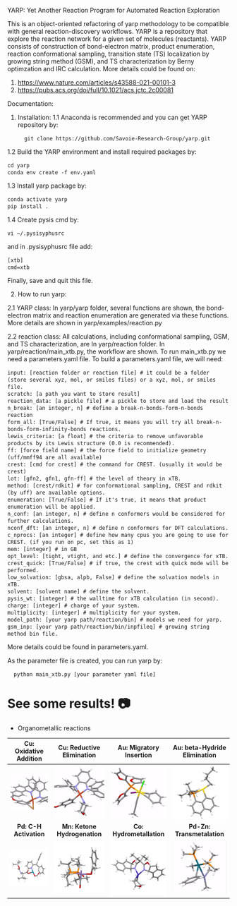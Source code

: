 YARP: Yet Another Reaction Program for Automated Reaction Exploration

This is an object-oriented refactoring of yarp methodology to be compatible with general reaction-discovery workflows. YARP is a repository that explore the reaction network for a given set of molecules (reactants). YARP consists of construction of bond-electron matrix, product enumeration, reaction conformational sampling, transition state (TS) localization by growing string method (GSM), and TS characterization by Berny optimzation and IRC calculation. More details could be found on:

1. https://www.nature.com/articles/s43588-021-00101-3
2. https://pubs.acs.org/doi/full/10.1021/acs.jctc.2c00081

Documentation:

1. Installation:
1.1 Anaconda is recommended and you can get YARP repository by:

         git clone https://github.com/Savoie-Research-Group/yarp.git

1.2 Build the YARP environment and install required packages by:
    
    cd yarp
    conda env create -f env.yaml

1.3 Install yarp package by:
    
    conda activate yarp
    pip install .

1.4 Create pysis cmd by:
    
    vi ~/.pysisyphusrc
    
and in .pysisyphusrc file add:
    
    [xtb]
    cmd=xtb
Finally, save and quit this file.

2. How to run yarp:

2.1 YARP class:
    In yarp/yarp folder, several functions are shown, the bond-electron matrix and reaction enumeration are generated via these functions. More details are shown in yarp/examples/reaction.py 

2.2 reaction class:
    All calculations, including conformational sampling, GSM, and TS characterization, are In yarp/reaction folder. In yarp/reaction/main_xtb.py, the workflow are shown. To run main_xtb.py we need a parameters.yaml file. To build a parameters.yaml file, we will need:
    
    input: [reaction folder or reaction file] # it could be a folder (store several xyz, mol, or smiles files) or a xyz, mol, or smiles file.
    scratch: [a path you want to store result]
    reaction_data: [a pickle file] # a pickle to store and load the result
    n_break: [an integer, n] # define a break-n-bonds-form-n-bonds reaction
    form_all: [True/False] # If true, it means you will try all break-n-bonds-form-infinity-bonds reactions.
    lewis_criteria: [a float] # the criteria to remove unfavorable products by its Lewis structure (0.0 is recommended).
    ff: [force field name] # the force field to initialize geometry (uff/mmff94 are all available)
    crest: [cmd for crest] # the command for CREST. (usually it would be crest)
    lot: [gfn2, gfn1, gfn-ff] # the level of theory in xTB.
    method: [crest/rdkit] # for conformational sampling, CREST and rdkit (by uff) are available options.
    enumeration: [True/False] # If it's true, it means that product enumeration will be applied.
    n_conf: [an integer, n] # define n conformers would be considered for further calculations.
    nconf_dft: [an integer, n] # define n conformers for DFT calculations.
    c_nprocs: [an integer] # define how many cpus you are going to use for CREST. (if you run on pc, set this as 1)
    mem: [integer] # in GB
    opt_level: [tight, vtight, and etc.] # define the convergence for xTB.
    crest_quick: [True/False] # if true, the crest with quick mode will be performed.
    low_solvation: [gbsa, alpb, False] # define the solvation models in xTB.
    solvent: [solvent name] # define the solvent.
    pysis_wt: [integer] # the walltime for xTB calculation (in second).
    charge: [integer] # charge of your system.
    multiplicity: [integer] # multiplicity for your system.
    model_path: [your yarp path/reaction/bin] # models we need for yarp.
    gsm_inp: [your yarp path/reaction/bin/inpfileq] # growing string method bin file.

More details could be found in parameters.yaml.

As the parameter file is created, you can run yarp by:

      python main_xtb.py [your parameter yaml file]

# See some results! :camera:

* Organometallic reactions

| Cu: Oxidative<br>Addition | Cu: Reductive<br>Elimination | Au: Migratory<br>Insertion | Au: beta-Hydride<br>Elimination |
| :---------------: | :---------------------: | :---------------------: | :---------------------: |
| ![Oxidative Addition](Metal-Example/result_files/4-5_IRC.gif) | ![Oxidative Addition](Metal-Example/result_files/8-9_IRC.gif) | ![Migratory Insertion](Metal-Example/result_files/Gold-migratory-insertion.gif) | ![beta-Hydride Elimination](Metal-Example/result_files/beta-Hydride-Elimination.gif) |
| **Pd: C-H<br>Activation** | **Mn: Ketone<br>Hydrogenation** | **Co: <br>Hydrometallation** | **Pd-Zn: <br>Transmetalation** |
| ![C-H Activation](Metal-Example/result_files/Pd-C-H-Activation.gif) | ![Mn Ketone Hydrogenation](Metal-Example/result_files/Mn-Ketone-Hydrogenation-IRC.gif) | ![Hydrometallation](Metal-Example/result_files/Cobalt-Hydrometallation-IRC.gif) | ![Transmetalation](Metal-Example/result_files/transmetalation_unimolecular-resize.gif) |